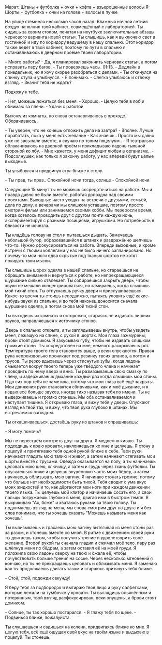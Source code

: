 Марат:
Штаны + футболка + очки + кофта + взъерошенные волосы
Я:
Шорты + футболка + очки на голове + волосы в пучке

На улице стемнело несколько часов назад. Влажный ночной летний воздух наполнил твой кабинет, совмещённый с лабораторией. Ты сидишь за своим столом, печатая на ноутбуке заключительные абзацы чернового варианта новой статьи. Ты слышишь, как я выключаю свет в гостинной и иду по коридору ведущему в нашу спальню. Этот коридор также ведёт в твой кабинет, поэтому по пути в спальню я останавливаюсь в дверном проёме твоей лаборатории.

\- Много работы?
\- Да, я планировал закончить черновик статьи, а потом исправить пару багов. - Ты проверяешь часы. 01:13. - Дедлайн в понедельник, но я хочу скорее разобраться с делами. - Ты откинулся на спинку стула и улыбнулся.
\- Я понимаю. - Слегка улыбаюсь и отвожу взгляд. - Значит тебя не ждать?

Подхожу к тебе.

\- Нет, можешь ложиться без меня.
\- Хорошо. - Целую тебя в лоб и обнимаю за плечи. - Удачи с работой.

Выхожу из комнаты, но снова останавливаюсь в проходе. Оборачиваюсь.

\- Ты уверен, что не хочешь отложить дела на завтра?
\- Вполне. Лучше поработать, пока у меня есть желание
\- Как знаешь.. Просто мы давно уже не засыпали вместе, я скучаю по твоим поцелуям.. - Я театрально облакачиваюсь на дверной проём и прикладываю ладонь тыльной стороной ко лбу. - Мне кажется, у меня дефицит любви в организме..
\- Подсолнушек, как только я закончу работу, у нас впереди будут целые выходные.

Ты улыбнулся и придвинул стул ближе к столу. 

\- Ты прав, ты прав.. Спокойной ночи тогда, солнце
\- Спокойной ночи

Следующие 15 минут ты не можешь сосредоточиться на работе. Мы и правда давно не были вместе, работая допоздна над своими проектами. Выходные часто уходят на встречи с друзьями, семьёй, дела по дому, а вечерами мы слишком уставшие, поэтому просто смотрим фильм или занимаемся своими хобби. Мы переросли время, когда хотелось проводить друг с другом почти каждую ночь, экспериментируя с разными позициями, игрушками. Но потребность в близости не исчезла.

Ты кладёшь голову на стол и пытаешься дышать. Замечаешь небольшой бугор, образовавшийся в штанах и раздражённо шепчешь что-то. Нужно сфокусироваться на работе. Впереди выходные, и кроме встречи с твоими коллегами у нас не было ничего запланировано. Но почему-то мои ноги едва скрытые под тканью шортов не хотят покидать твои мысли.

Ты слышишь шорох одеяла в нашей спальне, но стараешься не обращать внимания и вернуться к работе, но непрекращающееся шуршание сильно отвлекает. Ты собираешься закрыть дверь, чтобы звуки не мешали концентрироваться, но замираешь, когда слышишь мой тихий стон. Ты отпускаешь ручку двери и прислушиваешься. Какое-то время ты стоишь неподвижно, пытаясь уловить ещё какие-нибудь звуки из спальни, и до тебя наконец доносится сначала шуршание одеяла, а потом снова мой тихий стон.

Ты выходишь из комнаты и осторожно, стараясь не издавать лишних звуков, направляешься  к источнику стонов.

Дверь в спальню открыта, и ты заглядываешь внутрь, чтобы увидеть меня, лежащую на спине, с рукой в шортах. Мои глаза зажмурены, брови стоят домиком. Я закусываю губу, чтобы не издавать слишком громкие стоны. Ты сосредоточен на мне, немного раскрываешь рот. Температура твоего тела становится выше, а веки опускаются. Правая рука непроизвольно проникает под резинку твоих штанов, а потом и трусов. Ты резко вдыхаешь через стиснутые зубы, когда ладонь смыкается вокруг твоего теперь уже твёрдого члена и начинает проводить по нему вверх и вниз. Ты размазываешь свою смазку по члену, и задерживаешь дыхание каждый раз когда слышишь мои стоны. Я до сих пор тебя не заметила, потому что мои глаза всё ещё закрыты. Мои движения руки становятся сбивчивыми, как и моё дыхание, и я издаю всё больше звуков, иногда тихо называя тебя по имени. Ты не выдерживаешь и громко стонешь. Мы оба останавливаемся и наступает тишина. Я открываю глаза, и вижу тебя у двери. Опускают взгляд на твой таз, и вижу, что твоя рука глубоко в штанах. Мы встречаемся взглядом.

Ты откашливаешься, достаёшь руку из штанов и спрашиваешь:

\- Я могу помочь?

Мы не перестаём смотреть друг на друга. Я медленно киваю. Ты подходишь к краю кровати, наклоняешься ко мне и целуешь. Я стону в поцелуй и притягиваю тебя одной рукой ближе к себе. Твои руки начинают гладить мою талию и живот, а затем начинают стягивать мои шорты вместе с трусами. Одежда оказывается на полу, а ты начинаешь целовать мою шею, ключицу, а затем и грудь через ткань футболки. Ты опускаешься ниже и целуешь внуреннюю часть моих бёдер, а затем начинаешь облизывать мою вагину. Я начинаю стонать громче, потому что больше нет необходимости быть тихой. Тебя сводит с ума вкус моих жидкостей и то, как дёргаются мои ноги при каждом движении твоего языка. Ты целуешь мой клитор и начинаешь сосать его, а свои пальцы погружаешь глубоко в меня, двигая ими в быстром темпе. Я выкрикиваю "Ах, боже" и хватаюсь руками за твою голову. Ты поднимаешь взгляд на меня, мы снова смотрим друг на друга и я без слов понимаю, что ты хочешь сказать "Можешь называть меня как хочешь".

Ты вылизываешь и трахаешь мою вагину вытягивая из меня стоны раз за разом, и стонешь вместе со мной. В ритме с движением своей руки ты двигаешь тазом, чтобы получить трение и удовлетворить своё желание. Второй рукой ты сначала гладил и сжимал моё тело, пару раз шлёпнув меня по бёдрам, а затем оставил её на моей груди. Я положила свою ладонь сверху на твою и сжала её, чтобы почувствовать больше трения на соске. Через несколько мгновений я кончаю, но ты не прекращаешь целовать и облизывать меня. Я замечаю как ты продолжаешь двигать тазом и стараюсь притянуть тебя ближе.

\- Стой, стой, подожди секунду!

Я беру тебя за подбородок и вытираю твоё лицо и руку салфетками, которые лежали на тумбочке у кровати. Ты выглядишь опьянённым и потерянным, твой взгляд расфокусирован, веки опущены, а брови стоят домиком.

\- Солнце, ты так хорошо постарался. - Я глажу тебя по  щеке. - Подвинься ближе, пожалуйста.

Ты слушаешься и садишься на колени, придвигаясь ближе ко мне. Я целую тебя, всё ещё ощущая свой вкус на твоём языке и выдыхаю в поцелуй. Ты стонешь.